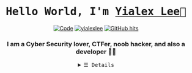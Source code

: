<h1 align="center"><samp><b>Hello World, I'm <a target="_blank" href="https://yialexlee.github.io">Yialex Lee</a>👋</b></samp></h1>
  
<p align="center">
<a href="https://github.com/yialexlee?tab=repositories" target="_blank"><img alt="Code" src="https://img.shields.io/badge/-Repo-000000?style=flat-square&logo=flat&logoColor=white"></a>
<a href="https://github.com/yialexlee" target="_blank"><img alt="yialexlee" src="https://badges.pufler.dev/visits/yialexlee/yialexlee?logo=GitHub&label=visits&color=success&logoColor=white&style=flat-square"/></a>
<a href="https://github.com/kevinjycui/yialexlee" target="_blank"><img alt="GitHub hits" src="https://img.shields.io/github/last-commit/yialexlee/yialexlee?label=profile%20updated&style=flat-square"></a>
</p>
<h3 align="center">I am a Cyber Security lover, CTFer, noob hacker, and also a developer 👨‍💻</h3>

<details>
<summary  align="center"> <samp align="center">&#9776; Details</samp></summary> 

  
  
## Technical Proficiency
- Security Tool : BurpSuite, Wireshark, Nessus, OllyDbg, IDA, Nmap, Ncat, Metasploit, Cobalt Strike, Nikto, SQL Map, THC Hydra, John the Ripper, Aircrack-ng, Oracle Virtual Box ...
- Operating System : Microsoft Windows, Kali Linux, ,Parrot OS, Ubuntu, CentOS
- AI / ML / Data Science : Python (Tensorflow, Keras, Scikitlearn, Pandas, Flask, Pytorch, Opencv)
- Web : Golang, Javascript, Typescript (React.js (Redux, MobX, Next.js), Node.js (Express.js, Nest.js, Apollo), React Native), Deno.js, PHP, HTML, CSS, Ruby, XML
- Mobile App : Dart (Flutter), Java, Kotlin, XML
- Program / Software : C (My first coding language), C++, C#, Visual Basic, Java (JavaFX), Python, Haskell, Perl 
- APIs: REST, GraphQL
- UI: CSS, Bootstrap, Bulma, Ant Design, Chakra UI
- Databases: PostgreSQL, MongoDB, MySQL, Redis, phpMyAdmin
- ORMs: Sequelize, TypeORM
- Cloud: AWS, Google Cloud 

## Status Quo
- 👨‍💻 Ex Security Consultant Intern at FIRMUS.
- 🎓 Currently Bachelor of Information Technology (Hons.) Security Technology student.
- 📑 eJPTv1.0 , IBM Cybersecurity Analyst, Google IT Support and more....
- 🤝 Looking to collaborate on web / app outsource and any active CTF team.
- 🚩 Member of CTF team [Team Excelsior](https://ctftime.org/team/177670) , [Monk On Mars](https://ctftime.org/team/141659) (now inactive cuz some issue) and Leader of [S.O.W](https://ctftime.org/team/105842) 
- 📫 How to reach me: lee52934870@gmail.com
<p> <p>
<h2>Hack The Box</h2><p> <p>
<a href="https://www.hackthebox.eu/profile/218914"><img src="http://www.hackthebox.eu/badge/image/218914" alt="Hack The Box"></a><p> <p>
<h2>Github Stats</h2>
  <p> <p>
  <a href="#"><img src="https://github-profile-summary-cards.vercel.app/api/cards/profile-details?username=yialexlee&theme=monokai"  width="60%" height="60%"></a>
  <p> <p>
<a href="#"><img src="https://github-readme-stats.vercel.app/api?username=yialexlee&show_icons=true&count_private=true&theme=dark" width="50%" height="50%"></a>
  <p> <p>
  <a href="#"><img src="https://github-readme-stats.vercel.app/api/top-langs/?username=yialexlee&layout=compact&theme=dark" width="50%" height="50%"></a>
  <p> <p>
  <h2>Terminal Ver</h2>
  <p> <p>
<img align="center" src="https://metrics.lecoq.io/yialexlee?template=terminal&base.activity=0&base.community=0&config.timezone=Asia%2FKuala%20Lumpur" />


  
## Contact & Social Media
- Personal Webite / Websume : https://yialexlee.com
- Email : lee52934870@gmail.com / mail@yialexlee.com
- Hack The Box : https://www.hackthebox.eu/profile/218914
- CTFTime  : https://ctftime.org/user/69147  & https://ctftime.org/user/96333
- FB : https://www.facebook.com/profile.php?id=100008610135610
- Medium : https://yialexlee.medium.com
  
  
 ## Ko-fi
 [![ko-fi](https://ko-fi.com/img/githubbutton_sm.svg)](https://ko-fi.com/D1D8BT7YD)
</details>
